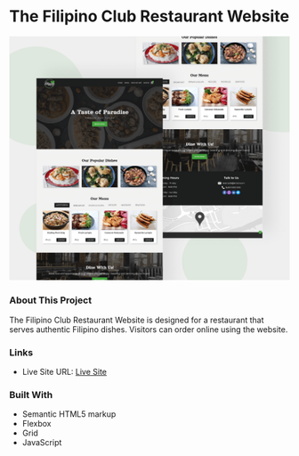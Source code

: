 # The Filipino Club Restaurant Website
![The Filipino Club Restaurant](tfcmockup.png)

### About This Project
The Filipino Club Restaurant Website is designed for a restaurant that serves authentic Filipino dishes. Visitors can order online using the website.

### Links
- Live Site URL: [Live Site](https://thefilipinoclubresto.vercel.app/#menu)

### Built With
- Semantic HTML5 markup
- Flexbox
- Grid
- JavaScript

